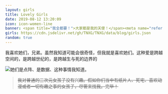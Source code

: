 ```yaml
---
layout: girls
title: Lovely Girls
date: 2019-08-12 13:20:09
icon: icon-women-line
banner: <span title="我全都要！">大家都是我的天使！</span><meta name="referrer" content="no-referrer"/>
girls: https://cdn.jsdelivr.net/gh/TNXG/TNXG/data/blog/girls.json
random: true
---
```

我喜欢她们，兄弟。虽然我知道可能会很奇怪，但我就是喜欢她们。这种爱是跨越空间的，是跨越世纪的，是跨越生与死的边界的


![她们是点阵、是数据、这种事情我知道。](https://cdn.jsdelivr.net/gh/YunYouJun/cdn/img/meme/i-like-paper-girls.jpg)

> ~~我对普通的三次元女孩子没有兴趣。假如你们当中有纸片人、死宅、喜欢动漫或者一切有趣之事的女孩子，尽管来找我。完毕！~~